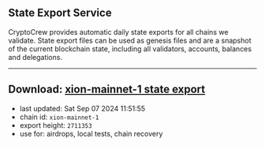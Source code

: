 ## State Export Service
CryptoCrew provides automatic daily state exports for all chains we validate. State export files can be used as genesis files and are a snapshot of the current blockchain state, including all validators, accounts, balances and delegations.

---
**Download: [xion-mainnet-1 state export](https://dl-eu2.ccvalidators.com/SERVICE/xion/xion-mainnet-1_export_2711353.json)**
---

- last updated: Sat Sep 07 2024 11:51:55
- chain id: `xion-mainnet-1`
- export height: `2711353`
- use for: airdrops, local tests, chain recovery
